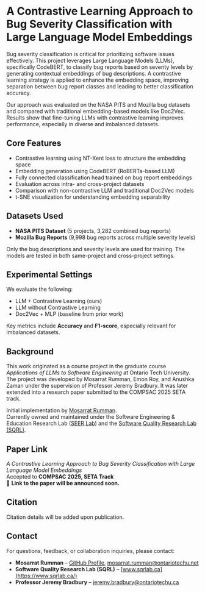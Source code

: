 # A Contrastive Learning Approach to Bug Severity Classification with Large Language Model Embeddings

Bug severity classification is critical for prioritizing software issues effectively. This project leverages Large Language Models (LLMs), specifically CodeBERT, to classify bug reports based on severity levels by generating contextual embeddings of bug descriptions. A contrastive learning strategy is applied to enhance the embedding space, improving separation between bug report classes and leading to better classification accuracy.

Our approach was evaluated on the NASA PITS and Mozilla bug datasets and compared with traditional embedding-based models like Doc2Vec. Results show that fine-tuning LLMs with contrastive learning improves performance, especially in diverse and imbalanced datasets.

## Core Features

- Contrastive learning using NT-Xent loss to structure the embedding space  
- Embedding generation using CodeBERT (RoBERTa-based LLM)  
- Fully connected classification head trained on bug report embeddings  
- Evaluation across intra- and cross-project datasets  
- Comparison with non-contrastive LLM and traditional Doc2Vec models  
- t-SNE visualization for understanding embedding separability  


## Datasets Used

- **NASA PITS Dataset** (5 projects, 3,282 combined bug reports)  
- **Mozilla Bug Reports** (9,998 bug reports across multiple severity levels)

Only the bug descriptions and severity levels are used for training. The models are tested in both same-project and cross-project settings.

## Experimental Settings

We evaluate the following:

- LLM + Contrastive Learning (ours)  
- LLM without Contrastive Learning  
- Doc2Vec + MLP (baseline from prior work)

Key metrics include **Accuracy** and **F1-score**, especially relevant for imbalanced datasets.

## Background

This work originated as a course project in the graduate course *Applications of LLMs to Software Engineering* at Ontario Tech University. The project was developed by Mosarrat Rumman, Emon Roy, and Anushka Zaman under the supervision of Professor Jeremy Bradbury. It was later extended into a research paper submitted to the COMPSAC 2025 SETA track.

Initial implementation by [Mosarrat Rumman](https://github.com/mosarrat28).  
Currently owned and maintained under the Software Engineering & Education Research Lab ([SEER Lab](https://github.com/seer-lab)) and the [Software Quality Research Lab (SQRL)](https://www.sqrlab.ca/).

## Paper Link

*A Contrastive Learning Approach to Bug Severity Classification with Large Language Model Embeddings*  
Accepted to **COMPSAC 2025, SETA Track**  
📄 **Link to the paper will be announced soon.**

## Citation

Citation details will be added upon publication.

## Contact

For questions, feedback, or collaboration inquiries, please contact:

- **Mosarrat Rumman** – [GitHub Profile](https://github.com/mosarrat28), [mosarrat.rumman@ontariotechu.net](mailto:mosarrat.rumman@ontariotechu.net)  
- **Software Quality Research Lab (SQRL)** – [www.sqrlab.ca](https://www.sqrlab.ca/)  
- **Professor Jeremy Bradbury** – [jeremy.bradbury@ontariotechu.ca](mailto:jeremy.bradbury@ontariotechu.ca)  
